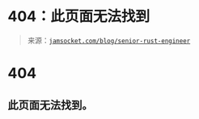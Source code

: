 <!--yml

类别：未分类

日期：2024-05-27 15:05:40

-->

# 404：此页面无法找到

> 来源：[`jamsocket.com/blog/senior-rust-engineer`](https://jamsocket.com/blog/senior-rust-engineer)

# 404

## 此页面无法找到。
